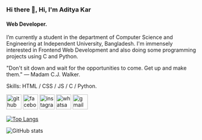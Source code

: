 ### Hi there 👋, Hi, I'm Aditya Kar
#### Web Developer.
I’m currently a student in the department of Computer Science and Engineering at Independent University, Bangladesh.
I'm immensely interested in Frontend Web Development and also doing some programming projects using C and Python.

"Don't sit down and wait for the opportunities to come. Get up and make them." — Madam C.J. Walker.

Skills:  HTML / CSS / JS / C / Python.



[<img src='https://cdn.jsdelivr.net/npm/simple-icons@3.0.1/icons/github.svg' alt='github' height='40'>](https://github.com/https://github.com/AdityaKar23)  [<img src='https://cdn.jsdelivr.net/npm/simple-icons@3.0.1/icons/facebook.svg' alt='facebook' height='40'>](https://www.facebook.com/https://www.facebook.com/adityakar23?mibextid=ZbWKwL)  [<img src='https://cdn.jsdelivr.net/npm/simple-icons@3.0.1/icons/instagram.svg' alt='instagram' height='40'>](https://www.instagram.com/https://www.instagram.com/aditya.kar_/profilecard/?igsh=dG0ydzB4Zjd2ejE0/)  [<img src='https://cdn.jsdelivr.net/npm/simple-icons@3.0.1/icons/whatsapp.svg' alt='whatsapp' height='40'>](https://wa.me/qr/4XQGASELILR6L1)  [<img src='https://cdn.jsdelivr.net/npm/simple-icons@3.0.1/icons/gmail.svg' alt='gmail' height='40'>](adityakar141@gmail.com)  

[![Top Langs](https://github-readme-stats.vercel.app/api/top-langs/?username=https://github.com/AdityaKar23)](https://github.com/anuraghazra/github-readme-stats)

![GitHub stats](https://github-readme-stats.vercel.app/api?username=https://github.com/AdityaKar23&show_icons=true)  



